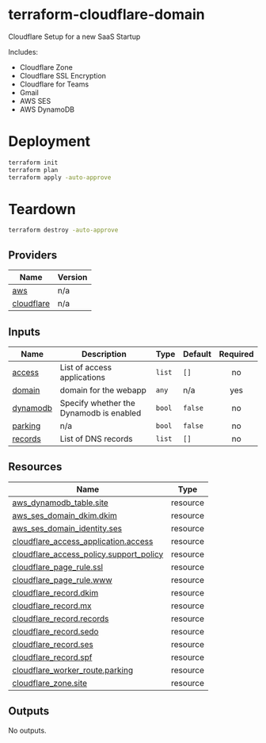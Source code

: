 <!-- BEGIN_TF_DOCS -->
# terraform-cloudflare-domain

Cloudflare Setup for a new SaaS Startup

Includes:

 - Cloudflare Zone
 - Cloudflare SSL Encryption
 - Cloudflare for Teams
 - Gmail
 - AWS SES
 - AWS DynamoDB

 # Deployment

```sh
terraform init
terraform plan
terraform apply -auto-approve
```
# Teardown

```sh
terraform destroy -auto-approve
```
## Providers

| Name | Version |
|------|---------|
| <a name="provider_aws"></a> [aws](#provider\_aws) | n/a |
| <a name="provider_cloudflare"></a> [cloudflare](#provider\_cloudflare) | n/a |
## Inputs

| Name | Description | Type | Default | Required |
|------|-------------|------|---------|:--------:|
| <a name="input_access"></a> [access](#input\_access) | List of access applications | `list` | `[]` | no |
| <a name="input_domain"></a> [domain](#input\_domain) | domain for the webapp | `any` | n/a | yes |
| <a name="input_dynamodb"></a> [dynamodb](#input\_dynamodb) | Specify whether the Dynamodb is enabled | `bool` | `false` | no |
| <a name="input_parking"></a> [parking](#input\_parking) | n/a | `bool` | `false` | no |
| <a name="input_records"></a> [records](#input\_records) | List of DNS records | `list` | `[]` | no |
## Resources

| Name | Type |
|------|------|
| [aws_dynamodb_table.site](https://registry.terraform.io/providers/hashicorp/aws/latest/docs/resources/dynamodb_table) | resource |
| [aws_ses_domain_dkim.dkim](https://registry.terraform.io/providers/hashicorp/aws/latest/docs/resources/ses_domain_dkim) | resource |
| [aws_ses_domain_identity.ses](https://registry.terraform.io/providers/hashicorp/aws/latest/docs/resources/ses_domain_identity) | resource |
| [cloudflare_access_application.access](https://registry.terraform.io/providers/cloudflare/cloudflare/latest/docs/resources/access_application) | resource |
| [cloudflare_access_policy.support_policy](https://registry.terraform.io/providers/cloudflare/cloudflare/latest/docs/resources/access_policy) | resource |
| [cloudflare_page_rule.ssl](https://registry.terraform.io/providers/cloudflare/cloudflare/latest/docs/resources/page_rule) | resource |
| [cloudflare_page_rule.www](https://registry.terraform.io/providers/cloudflare/cloudflare/latest/docs/resources/page_rule) | resource |
| [cloudflare_record.dkim](https://registry.terraform.io/providers/cloudflare/cloudflare/latest/docs/resources/record) | resource |
| [cloudflare_record.mx](https://registry.terraform.io/providers/cloudflare/cloudflare/latest/docs/resources/record) | resource |
| [cloudflare_record.records](https://registry.terraform.io/providers/cloudflare/cloudflare/latest/docs/resources/record) | resource |
| [cloudflare_record.sedo](https://registry.terraform.io/providers/cloudflare/cloudflare/latest/docs/resources/record) | resource |
| [cloudflare_record.ses](https://registry.terraform.io/providers/cloudflare/cloudflare/latest/docs/resources/record) | resource |
| [cloudflare_record.spf](https://registry.terraform.io/providers/cloudflare/cloudflare/latest/docs/resources/record) | resource |
| [cloudflare_worker_route.parking](https://registry.terraform.io/providers/cloudflare/cloudflare/latest/docs/resources/worker_route) | resource |
| [cloudflare_zone.site](https://registry.terraform.io/providers/cloudflare/cloudflare/latest/docs/resources/zone) | resource |
## Outputs

No outputs.
<!-- END_TF_DOCS -->
